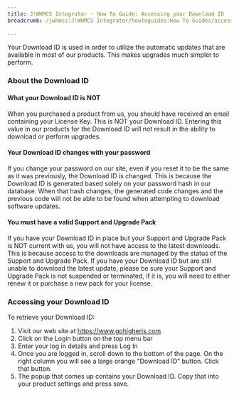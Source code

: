 ```yaml
---
title: J!WHMCS Integrator - How To Guide: Accessing your Download ID
breadcrumb: /jwhmcs:J!WHMCS Integrator/howtoguides:How To Guides/accessdownloadid:Accessing your Download ID/
 
---
```


Your Download ID is used in order to utilize the automatic updates that are available in most of our products.  This makes upgrades much simpler to perform.

### About the Download ID

#### What your Download ID is NOT

When you purchased a product from us, you should have received an email containing your License Key.  This is NOT your Download ID.  Entering this value in our products for the Download ID will not result in the ability to download or perform upgrades.

#### Your Download ID changes with your password

If you change your password on our site, even if you reset it to be the same as it was previously, the Download ID is changed.  This is because the Download ID is generated based solely on your password hash in our database.  When that hash changes, the generated code changes and the previous code will not be able to be found when attempting to download software updates.

#### You must have a valid Support and Upgrade Pack

If you have your Download ID in place but your Support and Upgrade Pack is NOT current with us, you will not have access to the latest downloads.  This is because access to the downloads are managed by the status of the Support and Upgrade Pack.  If you have your Download ID but are still unable to download the latest update, please be sure your Support and Upgrade Pack is not suspended or terminated, if it is, you will need to either renew it or purchase a new pack for your license.

### Accessing your Download ID

To retrieve your Download ID:
1. Visit our web site at https://www.gohigheris.com
2. Click on the Login button on the top menu bar
3. Enter your log in details and press Log In
4. Once you are logged in, scroll down to the bottom of the page.  On the right column you will see a large orange "Download ID" button.  Click that button.
5. The popup that comes up contains your Download ID.  Copy that into your product settings and press save.
